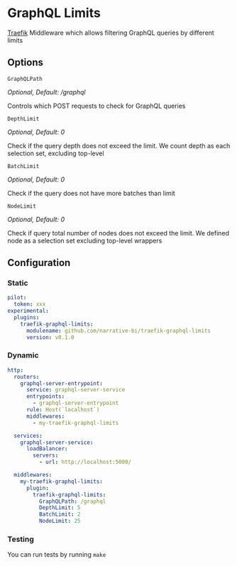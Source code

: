 # GraphQL Limits

[Traefik](https://github.com/traefik/traefik) Middleware which allows filtering GraphQL queries by different limits

## Options

`GraphQLPath`

*Optional, Default: /graphql*

Controls which POST requests to check for GraphQL queries

`DepthLimit`

*Optional, Default: 0*

Check if the query depth does not exceed the limit. We count depth as each selection set, excluding top-level

`BatchLimit`

*Optional, Default: 0*

Check if the query does not have more batches than limit

`NodeLimit`

*Optional, Default: 0*

Check if query total number of nodes does not exceed the limit. We defined node as a selection set excluding top-level wrappers

## Configuration


### Static

```yaml
pilot:
  token: xxx
experimental:
  plugins:
    traefik-graphql-limits:
      modulename: github.com/narrative-bi/traefik-graphql-limits
      version: v0.1.0
```

### Dynamic

```yaml
http:
  routers:
    graphql-server-entrypoint:
      service: graphql-server-service
      entrypoints:
        - graphql-server-entrypoint
      rule: Host(`localhost`)
      middlewares:
        - my-traefik-graphql-limits

  services:
    graphql-server-service:
      loadBalancer:
        servers:
          - url: http://localhost:5000/

  middlewares:
    my-traefik-graphql-limits:
      plugin:
        traefik-graphql-limits:
          GraphQLPath: /graphql
          DepthLimit: 5
          BatchLimit: 2
          NodeLimit: 25
```

### Testing

You can run tests by running `make`
